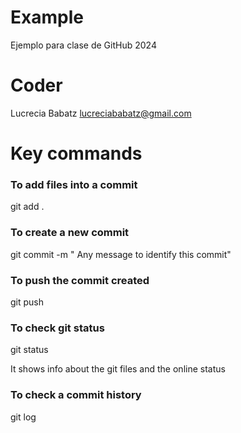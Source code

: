 # Example
Ejemplo para clase de GitHub 2024

# Coder
Lucrecia Babatz
lucreciababatz@gmail.com

# Key commands
### To add files into a commit
git add . 

### To create a new commit 
git commit -m " Any message to identify this commit"

### To push the commit created 
git push 

### To check git status
git status

It shows info about the git files and the online status

### To check a commit history
git log 


